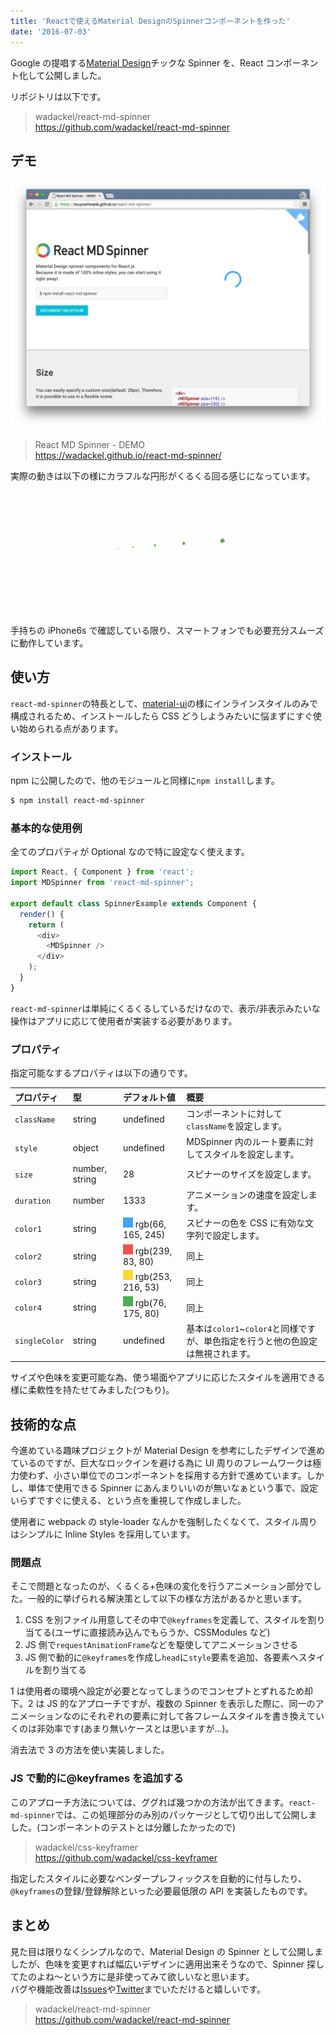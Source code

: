 ```yaml
---
title: 'Reactで使えるMaterial DesignのSpinnerコンポーネントを作った'
date: '2016-07-03'
---
```


Google の提唱する[Material Design](https://material.google.com/)チックな Spinner を、React コンポーネント化して公開しました。

リポジトリは以下です。

> wadackel/react-md-spinner  
> https://github.com/wadackel/react-md-spinner

## デモ

![デモンストレーション](demo.png)

> React MD Spinner - DEMO  
> https://wadackel.github.io/react-md-spinner/

実際の動きは以下の様にカラフルな円形がくるくる回る感じになっています。

![gifイメージ](demo.gif)

手持ちの iPhone6s で確認している限り、スマートフォンでも必要充分スムーズに動作しています。

## 使い方

`react-md-spinner`の特長として、[material-ui](http://www.material-ui.com/)の様にインラインスタイルのみで構成されるため、インストールしたら CSS どうしようみたいに悩まずにすぐ使い始められる点があります。

### インストール

npm に公開したので、他のモジュールと同様に`npm install`します。

```bash
$ npm install react-md-spinner
```

### 基本的な使用例

全てのプロパティが Optional なので特に設定なく使えます。

```javascript
import React, { Component } from 'react';
import MDSpinner from 'react-md-spinner';

export default class SpinnerExample extends Component {
  render() {
    return (
      <div>
        <MDSpinner />
      </div>
    );
  }
}
```

`react-md-spinner`は単純にくるくるしているだけなので、表示/非表示みたいな操作はアプリに応じて使用者が実装する必要があります。

### プロパティ

指定可能なするプロパティは以下の通りです。

| プロパティ    | 型             | デフォルト値                            | 概要                                                                            |
| :------------ | :------------- | :-------------------------------------- | :------------------------------------------------------------------------------ |
| `className`   | string         | undefined                               | コンポーネントに対して`className`を設定します。                                 |
| `style`       | object         | undefined                               | MDSpinner 内のルート要素に対してスタイルを設定します。                          |
| `size`        | number, string | 28                                      | スピナーのサイズを設定します。                                                  |
| `duration`    | number         | 1333                                    | アニメーションの速度を設定します。                                              |
| `color1`      | string         | ![color1](color1.png) rgb(66, 165, 245) | スピナーの色を CSS に有効な文字列で設定します。                                 |
| `color2`      | string         | ![color2](color2.png) rgb(239, 83, 80)  | 同上                                                                            |
| `color3`      | string         | ![color3](color3.png) rgb(253, 216, 53) | 同上                                                                            |
| `color4`      | string         | ![color4](color4.png) rgb(76, 175, 80)  | 同上                                                                            |
| `singleColor` | string         | undefined                               | 基本は`color1`~`color4`と同様ですが、単色指定を行うと他の色設定は無視されます。 |

サイズや色味を変更可能な為、使う場面やアプリに応じたスタイルを適用できる様に柔軟性を持たせてみました(つもり)。

## 技術的な点

今進めている趣味プロジェクトが Material Design を参考にしたデザインで進めているのですが、巨大なロックインを避ける為に UI 周りのフレームワークは極力使わず、小さい単位でのコンポーネントを採用する方針で進めています。しかし、単体で使用できる Spinner にあんまりいいのが無いなぁという事で、設定いらずですぐに使える、という点を重視して作成しました。

使用者に webpack の style-loader なんかを強制したくなくて、スタイル周りはシンプルに Inline Styles を採用しています。

### 問題点

そこで問題となったのが、くるくる+色味の変化を行うアニメーション部分でした。一般的に挙げられる解決策として以下の様な方法があるかと思います。

1. CSS を別ファイル用意してその中で`@keyframes`を定義して、スタイルを割り当てる(ユーザに直接読み込んでもらうか、CSSModules など)
2. JS 側で`requestAnimationFrame`などを駆使してアニメーションさせる
3. JS 側で動的に`@keyframes`を作成し`head`に`style`要素を追加、各要素へスタイルを割り当てる

1 は使用者の環境へ設定が必要となってしまうのでコンセプトとずれるため却下。2 は JS 的なアプローチですが、複数の Spinner を表示した際に、同一のアニメーションなのにそれぞれの要素に対して各フレームスタイルを書き換えていくのは非効率です(あまり無いケースとは思いますが...)。

消去法で 3 の方法を使い実装しました。

### JS で動的に@keyframes を追加する

このアプローチ方法については、ググれば幾つかの方法が出てきます。`react-md-spinner`では、この処理部分のみ別のパッケージとして切り出して公開しました。(コンポーネントのテストとは分離したかったので)

> wadackel/css-keyframer  
> https://github.com/wadackel/css-keyframer

指定したスタイルに必要なベンダープレフィックスを自動的に付与したり、`@keyframes`の登録/登録解除といった必要最低限の API を実装したものです。

## まとめ

見た目は限りなくシンプルなので、Material Design の Spinner として公開しましたが、色味を変更すれば幅広いデザインに適用出来そうなので、Spinner 探してたのよね〜という方に是非使ってみて欲しいなと思います。  
バグや機能改善は[Issues](https://github.com/wadackel/react-md-spinner/issues)や[Twitter](https://twitter.com/wadackel)までいただけると嬉しいです。

> wadackel/react-md-spinner  
> https://github.com/wadackel/react-md-spinner
